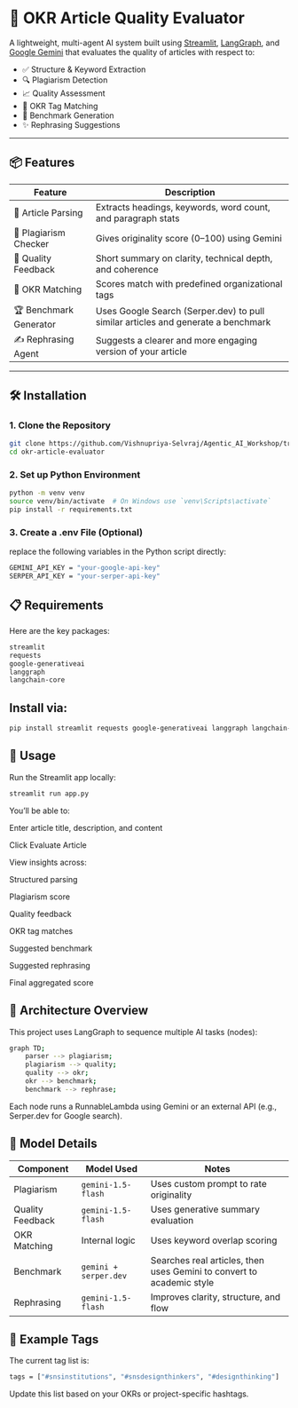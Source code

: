 # 🧠 OKR Article Quality Evaluator

A lightweight, multi-agent AI system built using [Streamlit](https://streamlit.io/), [LangGraph](https://github.com/langchain-ai/langgraph), and [Google Gemini](https://ai.google.dev/) that evaluates the quality of articles with respect to:

- ✅ Structure & Keyword Extraction  
- 🔍 Plagiarism Detection  
- 📈 Quality Assessment  
- 🎯 OKR Tag Matching  
- 🚀 Benchmark Generation  
- ✨ Rephrasing Suggestions

---

## 📦 Features

| Feature                    | Description                                                                 |
|---------------------------|-----------------------------------------------------------------------------|
| 📖 Article Parsing        | Extracts headings, keywords, word count, and paragraph stats               |
| 🔎 Plagiarism Checker     | Gives originality score (0–100) using Gemini                               |
| 🧠 Quality Feedback       | Short summary on clarity, technical depth, and coherence                   |
| 🎯 OKR Matching           | Scores match with predefined organizational tags                           |
| 🏆 Benchmark Generator    | Uses Google Search (Serper.dev) to pull similar articles and generate a benchmark |
| ✍️ Rephrasing Agent       | Suggests a clearer and more engaging version of your article               |

---

## 🛠️ Installation

### 1. Clone the Repository

```bash
git clone https://github.com/Vishnupriya-Selvraj/Agentic_AI_Workshop/tree/main/Day-7/okr_article_agent
cd okr-article-evaluator
```

### 2. Set up Python Environment
```bash
python -m venv venv
source venv/bin/activate  # On Windows use `venv\Scripts\activate`
pip install -r requirements.txt
```

### 3. Create a .env File (Optional)

replace the following variables in the Python script directly:

```bash
GEMINI_API_KEY = "your-google-api-key"
SERPER_API_KEY = "your-serper-api-key"
```

## 📋 Requirements
Here are the key packages:

```bash
streamlit
requests
google-generativeai
langgraph
langchain-core
```

## Install via:

```bash
pip install streamlit requests google-generativeai langgraph langchain-core
```

## 🚀 Usage
Run the Streamlit app locally:
```bash
streamlit run app.py
```

You’ll be able to:

Enter article title, description, and content

Click Evaluate Article

View insights across:

Structured parsing

Plagiarism score

Quality feedback

OKR tag matches

Suggested benchmark

Suggested rephrasing

Final aggregated score

## 🧠 Architecture Overview
This project uses LangGraph to sequence multiple AI tasks (nodes):

```bash
graph TD;
    parser --> plagiarism;
    plagiarism --> quality;
    quality --> okr;
    okr --> benchmark;
    benchmark --> rephrase;
```
Each node runs a RunnableLambda using Gemini or an external API (e.g., Serper.dev for Google search).

## 🤖 Model Details

| Component        | Model Used            | Notes                                                                 |
|------------------|------------------------|-----------------------------------------------------------------------|
| Plagiarism       | `gemini-1.5-flash`     | Uses custom prompt to rate originality                                |
| Quality Feedback | `gemini-1.5-flash`     | Uses generative summary evaluation                                    |
| OKR Matching     | Internal logic         | Uses keyword overlap scoring                                          |
| Benchmark        | `gemini + serper.dev`  | Searches real articles, then uses Gemini to convert to academic style |
| Rephrasing       | `gemini-1.5-flash`     | Improves clarity, structure, and flow                                 |


## 🧪 Example Tags
The current tag list is:

```bash
tags = ["#snsinstitutions", "#snsdesignthinkers", "#designthinking"]
```

Update this list based on your OKRs or project-specific hashtags.
